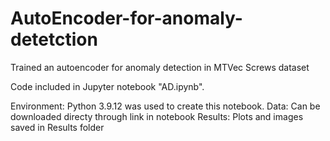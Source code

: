 # AutoEncoder-for-anomaly-detetction
Trained an autoencoder for anomaly detection in MTVec Screws dataset

Code included in Jupyter notebook "AD.ipynb".

Environment: Python 3.9.12 was used to create this notebook.
Data: Can be downloaded directy through link in notebook
Results: Plots and images saved in Results folder
